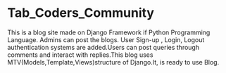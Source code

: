# Tab_Coders_Community
This is a blog site made on Django Framework if Python Programming Language. Admins can post the blogs. User Sign-up , Login, Logout authentication systems are added.Users can post 
queries  through comments and interact with replies.This blog uses MTV(Models,Template,Views)structure of Django.It, is ready to use Blog.
